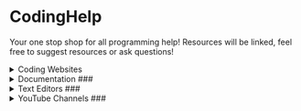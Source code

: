 # CodingHelp
Your one stop shop for all programming help! Resources will be linked, feel free to suggest resources or ask questions!

<details>

  <summary>Coding Websites</summary>   
    <details>
      <summary>
        Coding Platforms
        ###
      </summary>
    </details>
        <details>
      <summary>
        Algorithm Platforms
        ###
      </summary>
    </details>
        </details>
        <details>
      <summary>
        Documentation
        ###
      </summary>
    </details>
        </details>
        <details>
      <summary>
        Text Editors
        ###
      </summary>
    </details>
        </details>
        <details>
      <summary>
        YouTube Channels
        ###
      </summary>
    </details>
  
</details>
